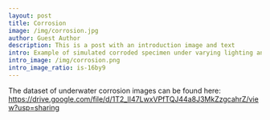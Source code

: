 ```yaml
--- 
layout: post
title: Corrosion
image: /img/corrosion.jpg
author: Guest Author
description: This is a post with an introduction image and text
intro: Example of simulated corroded specimen under varying lighting and turbidity conditions
intro_image: /img/corrosion.png
intro_image_ratio: is-16by9
---
```


The dataset of underwater corrosion images can be found here: https://drive.google.com/file/d/1T2_lI47LwxVPfTQJ44a8J3MkZzgcahrZ/view?usp=sharing